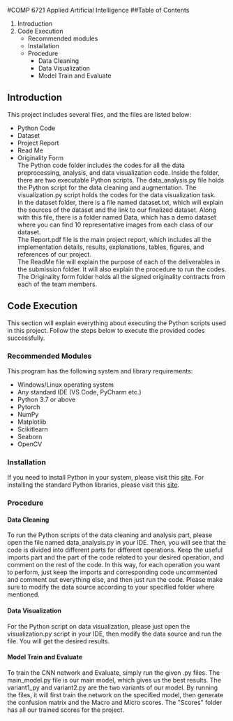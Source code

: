 #﻿COMP 6721 Applied Artificial Intelligence
##Table of Contents<br>
1. Introduction
2. Code Execution
   * Recommended modules
   * Installation
   * Procedure
     * Data Cleaning
     * Data Visualization
     * Model Train and Evaluate <br>
## Introduction<br>
This project includes several files, and the files are listed below:
* Python Code
* Dataset
* Project Report
* Read Me
* Originality Form<br>
The Python code folder includes the codes for all the data preprocessing, analysis, and data visualization code. Inside the folder, there are two executable Python scripts. The data_analysis.py file holds the Python script for the data cleaning and augmentation. The visualization.py script holds the codes for the data visualization task.<br>
 In the dataset folder, there is a file named dataset.txt, which will explain the sources of the dataset and the link to our finalized dataset. Along with this file, there is a folder named Data, which has a demo dataset where you can find 10 representative images from each class of our dataset.<br>
The Report.pdf file is the main project report, which includes all the implementation details, results, explanations, tables, figures, and references of our project.<br>
The ReadMe file will explain the purpose of each of the deliverables in the submission folder. It will also explain the procedure to run the codes.<br>
The Originality form folder holds all the signed originality contracts from each of the team members.<br>
 
## Code Execution<br>
This section will explain everything about executing the Python scripts used in this project. Follow the steps below to execute the provided codes successfully.<br>
### Recommended Modules<br>
This program has the following system and library requirements:
* Windows/Linux operating system
* Any standard IDE (VS Code, PyCharm etc.)
* Python 3.7 or above
* Pytorch
* NumPy
* Matplotlib
* Scikitlearn
* Seaborn
* OpenCV<br>
### Installation<br>
If you need to install Python in your system, please visit this [site](https://www.python.org/). For installing the standard Python libraries, please visit this [site](https://docs.python.org/3/library/index.html).<br>
### Procedure<br>
#### Data Cleaning<br>
To run the Python scripts of the data cleaning and analysis part, please open the file named data_analysis.py in your IDE. Then, you will see that the code is divided into different parts for different operations. Keep the useful imports part and the part of the code related to your desired operation, and comment on the rest of the code. In this way, for each operation you want to perform, just keep the imports and corresponding code uncommented and comment out everything else, and then just run the code. Please make sure to modify the data source according to your specified folder where mentioned.<br>
#### Data Visualization<br>
For the Python script on data visualization, please just open the visualization.py script in your IDE, then modify the data source and run the file. You will get the desired results.
#### Model Train and Evaluate
To train the CNN network and Evaluate, simply run the given .py files. The main_model.py file is our main model, which gives us the best results. The variant1_py and variant2.py are the two variants of our model. By running the files, it will first train the network on the specified model, then generate the confusion matrix and the Macro and Micro scores. The "Scores" folder has all our trained scores for the project.
